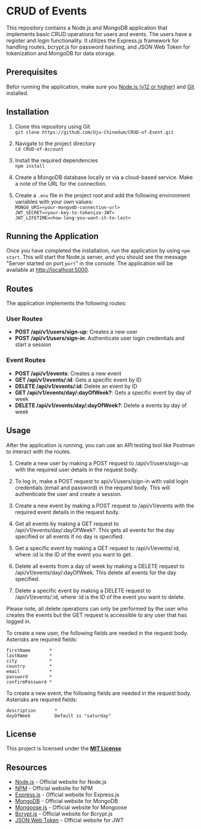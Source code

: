 # CRUD of Events

This repository contains a Node.js and MongoDB application that implements basic CRUD operations for users and events. The users have a register and login functionality. It utilizes the Express.js framework for handling routes, bcrypt.js for password hashing, and JSON Web Token for tokenization and MongoDB for data storage.

## Prerequisites

Befor running the application, make sure you [Node.js (v12 or higher)](https://nodejs.org/en) and [Git](https://git-scm.com/downloads) installed.

## Installation

1. Clone this repository using Git\
   `git clone https://github.com/Uju-Chinedum/CRUD-of-Event.git`

2. Navigate to the project directory\
   `cd CRUD-of-Account`

3. Install the required dependencies\
   `npm install`

4. Create a MongoDB database locally or via a cloud-based service. Make a note of the URL for the connection.

5. Create a `.env` file in the project root and add the following environment variables with your own values:\
   `MONGO_URI=<your-mongodb-connection-url>`\
   `JWT_SECRET=<your-key-to-tokenize-JWT>`\
   `JWT_LIFETIME=<how-long-you-want-it-to-last>`

## Running the Application

Once you have completed the installation, run the application by using `npm start`. This will start the Node.js server, and you should see the message "Server started on port `port`" in the console. The application will be available at <http://localhost:5000>.

## Routes

The application implements the following routes:

### User Routes

- **POST /api/v1/users/sign-up**: Creates a new user
- **POST /api/v1/users/sign-in**: Authenticate user login credentials and start a session

### Event Routes

- **POST /api/v1/events**: Creates a new event
- **GET /api/v1/events/:id**: Gets a specific event by ID
- **DELETE /api/v1/events/:id**: Delete an event by ID
- **GET /api/v1/events/day/:dayOfWeek?**: Gets a specific event by day of week
- **DELETE /api/v1/events/day/:dayOfWeek?**: Delete a events by day of week

## Usage

After the application is running, you can use an API testing tool like Postman to interact with the routes.

1. Create a new user by making a POST request to /api/v1/users/sign-up with the required user details in the request body.

2. To log in, make a POST request to api/v1/users/sign-in with valid login credentials (email and password) in the request body. This will authenticate the user and create a session.

3. Create a new event by making a POST request to /api/v1/events with the required event details in the request body.

4. Get all events by making a GET request to /api/v1/events/day/:dayOfWeek?. This gets all events for the day specified or all events if no day is specified.

5. Get a specific event by making a GET request to /api/v1/events/:id, where :id is the ID of the event you want to get.

6. Delete all events from a day of week by making a DELETE request to /api/v1/events/day/:dayOfWeek. This delete all events for the day specified.

7. Delete a specific event by making a DELETE request to /api/v1/events/:id, where :id is the ID of the event you want to delete.

Please note, all delete operations can only be performed by the user who creates the events but the GET request is accessible to any user that has logged in.

To create a new user, the following fields are needed in the request body. Asterisks are required fields:

    firstName       *
    lastName        *
    city            *
    country         *
    email           *
    password        *
    confirmPassword *

To create a new event, the following fields are needed in the request body. Asterisks are required fields:

    description       *
    dayOfWeek         Default is "saturday"

## License

This project is licensed under the **[MIT License](https://mit-license.org/)**

## Resources

- [Node.js](nodejs.org) - Official website for Node.js
- [NPM](npmjs.com) - Official website for NPM
- [Express.js](expressjs.com) - Official website for Express.js
- [MongoDB](mongodb.com) - Official website for MongoDB
- [Mongoose.js](mongoosejs.com) - Official website for Mongoose
- [Bcrypt.js](https://github.com/dcodeIO/bcrypt.js/blob/master/README.md) - Official website for Bcrypt.js
- [JSON Web Token](https://jwt.io) - Official website for JWT
